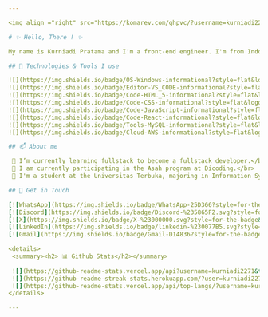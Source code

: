 ```yaml
---

<img align ="right" src="https://komarev.com/ghpvc/?username=kurniadi2271&style=plastic&base=15320&abbreviated=true&color=green&label=Profile+Views" alt="Profile Views">

# ✨ Hello, There ! ✨

My name is Kurniadi Pratama and I'm a front-end engineer. I'm from Indonesia, living in Kartosuro.

## 🔧 Technologies & Tools I use 

![](https://img.shields.io/badge/OS-Windows-informational?style=flat&logo=Windows%2011&logoColor=white&color=lightgreen)
![](https://img.shields.io/badge/Editor-VS_CODE-informational?style=flat&logo=visual-studio-code&logoColor=white&color=lightgreen)
![](https://img.shields.io/badge/Code-HTML_5-informational?style=flat&logo=html5&logoColor=white&color=lightgreen)
![](https://img.shields.io/badge/Code-CSS-informational?style=flat&logo=c%2B%2B&&logoColor=white&color=lightgreen)
![](https://img.shields.io/badge/Code-JavaScript-informational?style=flat&logo=javascript&logoColor=white&color=lightgreen)
![](https://img.shields.io/badge/Code-React-informational?style=flat&logo=react&logoColor=white&color=lightgreen)
![](https://img.shields.io/badge/Tools-MySQL-informational?style=flat&logo=mysql&logoColor=white&color=lightgreen)
![](https://img.shields.io/badge/Cloud-AWS-informational?style=flat&logo=amazon-aws&logoColor=white&color=lightgreen)

## 📫 About me

 🌱 I’m currently learning fullstack to become a fullstack developer.</br>
 🌱 I am currently participating in the Asah program at Dicoding.</br>
 🌱 I'm a student at the Universitas Terbuka, majoring in Information Systems.</br>

## 💬 Get in Touch

[![WhatsApp](https://img.shields.io/badge/WhatsApp-25D366?style=for-the-badge&logo=whatsapp&logoColor=white)](https://wa.me/6281904092271)
[![Discord](https://img.shields.io/badge/Discord-%235865F2.svg?style=for-the-badge&logo=discord&logoColor=white)](https://discord.gg/balakid)
[![X](https://img.shields.io/badge/X-%23000000.svg?style=for-the-badge&logo=X&logoColor=white)](https://x.com/Kurniadi784)
[![LinkedIn](https://img.shields.io/badge/linkedin-%230077B5.svg?style=for-the-badge&logo=linkedin&logoColor=white)](www.linkedin.com/in/kurniadi-pratama-5b092413a)
[![Gmail](https://img.shields.io/badge/Gmail-D14836?style=for-the-badge&logo=gmail&logoColor=white)](mailto:pratamakurniadi@gmail.com)

<details>
 <summary><h2> 📊 Github Stats</h2></summary>
 
 ![](https://github-readme-stats.vercel.app/api?username=kurniadi2271&theme=lightgreen&hide_border=false&include_all_commits=false&count_private=false)
 ![](https://github-readme-streak-stats.herokuapp.com/?user=kurniadi2271&theme=lightgreen&hide_border=false)
 ![](https://github-readme-stats.vercel.app/api/top-langs/?username=kurniadi2271&theme=lightgreen&hide_border=false&include_all_commits=false&count_private=false&layout=compact)
</details>

---
```



<!--
**kurniadi2271/kurniadi2271** is a ✨ _special_ ✨ repository because its `README.md` (this file) appears on your GitHub profile.

Here are some ideas to get you started:

- 🔭 I’m currently working on ...
- 🌱 I’m currently learning ...
- 👯 I’m looking to collaborate on ...
- 🤔 I’m looking for help with ...
- 💬 Ask me about ...
- 📫 How to reach me: ...
- 😄 Pronouns: ...
-  Fun fact: ...
-->
